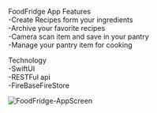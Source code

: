 FoodFridge App Features  
-Create Recipes form your ingredients  
-Archive your favorite recipes  
-Camera scan item and save in your pantry  
-Manage your pantry item for cooking  

Technology  
-SwiftUI  
-RESTFul api  
-FireBaseFireStore

![FoodFridge-AppScreen](https://github.com/jessie-pastan/foodfridge-mob/assets/116131795/4c12fbb9-3145-453e-9773-e8d3b1911b33)
